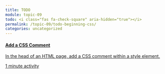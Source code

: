 ```yaml
---
title: TODO
module: topic-09
todo: <i class="fas fa-check-square" aria-hidden="true"></i>
permalink: /topic-09/todo-beginning-css/
categories: uncategorized
---
```


<div class="row text-center">
  <div class="col-lg-4">
    <div class="bs-component">
      <div class="list-group">
        <a href="../text-files/" class="list-group-item">
          <i class="icon-hw fas fa-file-code" aria-hidden="true"></i>
          <h4 class="list-group-item-heading">Add a CSS Comment</h4>
          <p class="list-group-item-text">In the head of an HTML page, add a CSS comment within a style element.</p>
          <div class="divider-hw"></div>
          <p class="list-group-item-text"><i class="far fa-clock" aria-hidden="true"></i> 1 minute activity</p>
        </a>
      </div>
    </div>
  </div>
</div>
